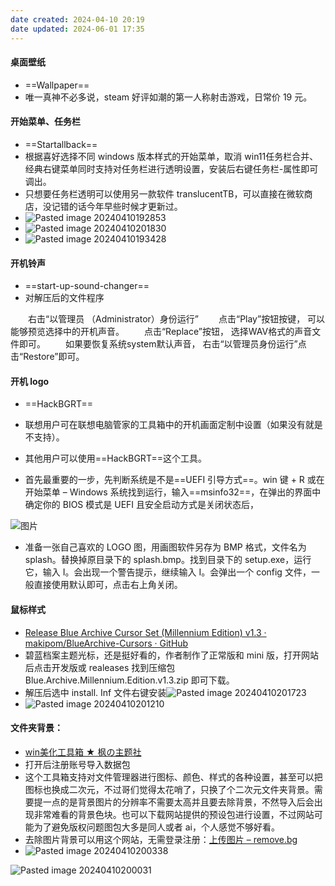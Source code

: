 ```yaml
---
date created: 2024-04-10 20:19
date updated: 2024-06-01 17:35
---
```


#### 桌面壁纸

- ==Wallpaper==
- 唯一真神不必多说，steam 好评如潮的第一人称射击游戏，日常价 19 元。

#### 开始菜单、任务栏

- ==Startallback==
- 根据喜好选择不同 windows 版本样式的开始菜单，取消 win11任务栏合并、经典右键菜单同时支持对任务栏进行透明设置，安装后右键任务栏-属性即可调出。
- 只想要任务栏透明可以使用另一款软件 translucentTB，可以直接在微软商店，没记错的话今年早些时候才更新过。
- ![Pasted image 20240410192853](https://cdn.jsdelivr.net/gh/Elysiamobi/images/imageFiles/202404102024693.png)
- ![Pasted image 20240410201830](https://cdn.jsdelivr.net/gh/Elysiamobi/images/imageFiles/202404102024694.png)
- ![Pasted image 20240410193428](https://cdn.jsdelivr.net/gh/Elysiamobi/images/imageFiles/202404102024695.png)

#### 开机铃声

- ==start-up-sound-changer==
- 对解压后的文件程序

　　右击“以管理员 （Administrator）身份运行”
　　点击“Play”按钮按键， 可以能够预览选择中的开机声音。
　　点击“Replace”按钮， 选择WAV格式的声音文件即可。
　　如果要恢复系统system默认声音， 右击“以管理员身份运行”点击“Restore”即可。

#### 开机 logo

- ==HackBGRT==

- 联想用户可在联想电脑管家的工具箱中的开机画面定制中设置（如果没有就是不支持）。

- 其他用户可以使用==HackBGRT==这个工具。

- 首先最重要的一步，先判断系统是不是==UEFI 引导方式==。win 键 + R 或在开始菜单 – Windows 系统找到运行，输入==msinfo32==，在弹出的界面中确定你的 BIOS 模式是 UEFI 且安全启动方式是关闭状态后，

![图片](https://cdn.jsdelivr.net/gh/Elysiamobi/images/imageFiles/202404102024692.png)

- 准备一张自己喜欢的 LOGO 图，用画图软件另存为 BMP 格式，文件名为 splash。替换掉原目录下的 splash.bmp。找到目录下的 setup.exe，运行它，输入 I。会出现一个警告提示，继续输入 I。会弹出一个 config 文件，一般直接使用默认即可，点击右上角关闭。

#### 鼠标样式

- [Release Blue Archive Cursor Set (Millennium Edition) v1.3 · makipom/BlueArchive-Cursors · GitHub](https://github.com/makipom/BlueArchive-Cursors/releases/tag/millennium-1.3)
- 碧蓝档案主题光标，还是挺好看的，作者制作了正常版和 mini 版，打开网站后点击开发版或 realeases 找到压缩包 Blue.Archive.Millennium.Edition.v1.3.zip 即可下载。
- 解压后选中 install. Inf 文件右键安装![Pasted image 20240410201723](https://cdn.jsdelivr.net/gh/Elysiamobi/images/imageFiles/202404102024696.png)
- ![Pasted image 20240410201210](https://cdn.jsdelivr.net/gh/Elysiamobi/images/imageFiles/202404102024697.png)

#### 文件夹背景：

- [win美化工具箱 ★ 枫の主题社](https://winmoes.com/tools/12948.html)
- 打开后注册账号导入数据包
- 这个工具箱支持对文件管理器进行图标、颜色、样式的各种设置，甚至可以把图标也换成二次元，不过哥们觉得太花哨了，只换了个二次元文件夹背景。需要提一点的是背景图片的分辨率不需要太高并且要去除背景，不然导入后会出现非常难看的背景色块。也可以下载网站提供的预设包进行设置，不过网站可能为了避免版权问题图包大多是同人或者 ai，个人感觉不够好看。
- 去除图片背景可以用这个网站，无需登录注册：[上传图片 – remove.bg](https://www.remove.bg/zh/upload)
- ![Pasted image 20240410200338](https://cdn.jsdelivr.net/gh/Elysiamobi/images/imageFiles/202404102024698.png)

![Pasted image 20240410200031](https://cdn.jsdelivr.net/gh/Elysiamobi/images/imageFiles/202404102024699.png)
